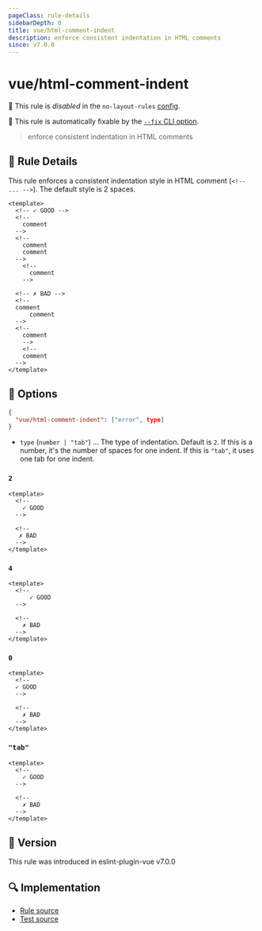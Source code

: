 ```yaml
---
pageClass: rule-details
sidebarDepth: 0
title: vue/html-comment-indent
description: enforce consistent indentation in HTML comments
since: v7.0.0
---
```

# vue/html-comment-indent

🚫 This rule is *disabled* in the `no-layout-rules` [config](https://eslint.vuejs.org/user-guide/#bundle-configurations).

🔧 This rule is automatically fixable by the [`--fix` CLI option](https://eslint.org/docs/latest/user-guide/command-line-interface#--fix).

<!-- end auto-generated rule header -->

> enforce consistent indentation in HTML comments

## :book: Rule Details

This rule enforces a consistent indentation style in HTML comment (`<!-- ... -->`). The default style is 2 spaces.

<eslint-code-block fix :rules="{'vue/html-comment-indent': ['error']}">

```vue
<template>
  <!-- ✓ GOOD -->
  <!--
    comment
  -->
  <!--
    comment
    comment
  -->
    <!--
      comment
    -->

  <!-- ✗ BAD -->
  <!--
  comment
      comment
  -->
  <!--
    comment
    -->
    <!--
    comment
  -->
</template>
```

</eslint-code-block>

## :wrench: Options

```json
{
  "vue/html-comment-indent": ["error", type]
}
```

- `type` (`number | "tab"`) ... The type of indentation. Default is `2`. If this is a number, it's the number of spaces for one indent. If this is `"tab"`, it uses one tab for one indent.

### `2`

<eslint-code-block fix :rules="{'vue/html-comment-indent': ['error', 2]}">

```vue
<template>
  <!--
    ✓ GOOD
  -->

  <!--
   ✗ BAD
  -->
</template>
```

</eslint-code-block>

### `4`

<eslint-code-block fix :rules="{'vue/html-comment-indent': ['error', 4]}">

```vue
<template>
  <!--
      ✓ GOOD
  -->

  <!--
    ✗ BAD
  -->
</template>
```

</eslint-code-block>

### `0`

<eslint-code-block fix :rules="{'vue/html-comment-indent': ['error', 0]}">

```vue
<template>
  <!--
  ✓ GOOD
  -->

  <!--
    ✗ BAD
  -->
</template>
```

</eslint-code-block>

### `"tab"`

<eslint-code-block fix :rules="{'vue/html-comment-indent': ['error', 'tab']}">

```vue
<template>
  <!--
  	✓ GOOD
  -->

  <!--
    ✗ BAD
  -->
</template>
```

</eslint-code-block>

## :rocket: Version

This rule was introduced in eslint-plugin-vue v7.0.0

## :mag: Implementation

- [Rule source](https://github.com/vuejs/eslint-plugin-vue/blob/master/lib/rules/html-comment-indent.js)
- [Test source](https://github.com/vuejs/eslint-plugin-vue/blob/master/tests/lib/rules/html-comment-indent.js)
